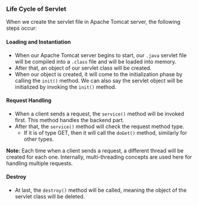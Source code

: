 ### Life Cycle of Servlet

When we create the servlet file in Apache Tomcat server, the following steps occur:

#### Loading and Instantiation
- When our Apache Tomcat server begins to start, our `.java` servlet file will be compiled into a `.class` file and will be loaded into memory.
- After that, an object of our servlet class will be created.
- When our object is created, it will come to the initialization phase by calling the `init()` method. We can also say the servlet object will be initialized by invoking the `init()` method.

#### Request Handling
- When a client sends a request, the `service()` method will be invoked first. This method handles the backend part.
- After that, the `service()` method will check the request method type.
  - If it is of type GET, then it will call the `doGet()` method, similarly for other types.

**Note:** Each time when a client sends a request, a different thread will be created for each one. Internally, multi-threading concepts are used here for handling multiple requests.

#### Destroy
- At last, the `destroy()` method will be called, meaning the object of the servlet class will be deleted.
